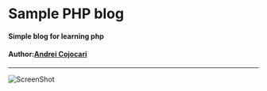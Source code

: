 # Sample PHP blog
#### Simple blog for learning php
#### Author:[Andrei Cojocari](https://www.instagram.com/webtheory/ "Andrei Cojocari")
***
![ScreenShot](https://github.com/sinups/php_blog/blob/master/assets/img/prew.png)
